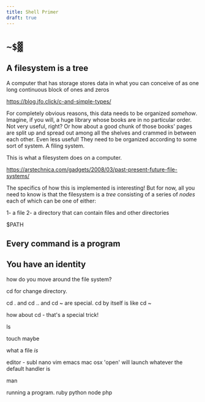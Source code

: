```yaml
---
title: Shell Primer
draft: true
---
```


<style>
  @keyframes blinker {
    70% { opacity: 0; }
  }
</style>
<code><h1>~$<span style="animation: blinker 1s linear infinite;">▓</span></h1></code>

A filesystem is a tree
----------------------

A computer that has storage stores data in what you can conceive of as one long
continuous block of ones and zeros

https://blog.jfo.click/c-and-simple-types/

For completely obvious reasons, this data needs to be organized _somehow_.
Imagine, if you will, a huge library whose books are in no particular order.
Not very useful, right? Or how about a good chunk of those books' pages are
split up and spread out among all the shelves and crammed in between each
other. Even less useful! They need to be organized according to some sort of
system. A filing system. 

This is what a filesystem does on a computer.

https://arstechnica.com/gadgets/2008/03/past-present-future-file-systems/

The specifics of how this is implemented is interesting! But for now, all you
need to know is that the filesystem is a _tree_ consisting of a series of
_nodes_ each of which can be one of either:

1- a file
2- a directory that can contain files and other directories

$PATH

Every command is a program
--------------------------

You have an identity
--------------------


how do you move around the file system?

cd for change directory.

cd . and cd .. and cd ~ are special. cd by itself is like cd ~

how about cd - that's a special trick!

ls

touch maybe

what a file _is_

editor - subl nano vim emacs
mac osx 'open' will launch whatever the default handler is

man

running a program.
ruby python node php
